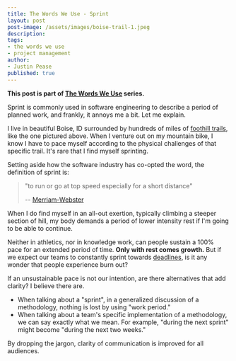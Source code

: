 ```yaml
---
title: The Words We Use - Sprint
layout: post
post-image: /assets/images/boise-trail-1.jpeg
description:
tags:
- the words we use
- project management
author:
- Justin Pease
published: true
---
```


**This post is part of [The Words We Use](/2022/12/18/the-words-we-use) series.**

Sprint is commonly used in software engineering to describe a period of planned
work, and frankly, it annoys me a bit. Let me explain.

I live in beautiful Boise, ID surrounded by hundreds of miles of [foothill
trails](https://boisetrails.com), like the one pictured above. When I venture
out on my mountain bike, I know I have to pace myself according to the physical
challenges of that specific trail. It's rare that I find myself sprinting.

Setting aside how the software industry has co-opted the word, the definition of
sprint is:

> "to run or go at top speed especially for a short distance"
>
> -- [Merriam-Webster](https://www.merriam-webster.com/dictionary/sprint)

When I do find myself in an all-out exertion, typically climbing a steeper
section of hill, my body demands a period of lower intensity rest if I'm going
to be able to continue.

Neither in athletics, nor in knowledge work, can people sustain a 100% pace for
an extended period of time. **Only with rest comes growth.** But if we expect
our teams to constantly sprint towards [deadlines](/2022/12/19/the-words-we-use-deadline),
is it any wonder that people experience burn out?

If an unsustainable pace is not our intention, are there alternatives that add
clarity? I believe there are.

* When talking about a "sprint", in a generalized discussion of a methodology,
nothing is lost by using "work period."
* When talking about a team's specific implementation of a methodology, we can
say exactly what we mean. For example, "during the next sprint" might become
"during the next two weeks."

By dropping the jargon, clarity of communication is improved for all audiences.